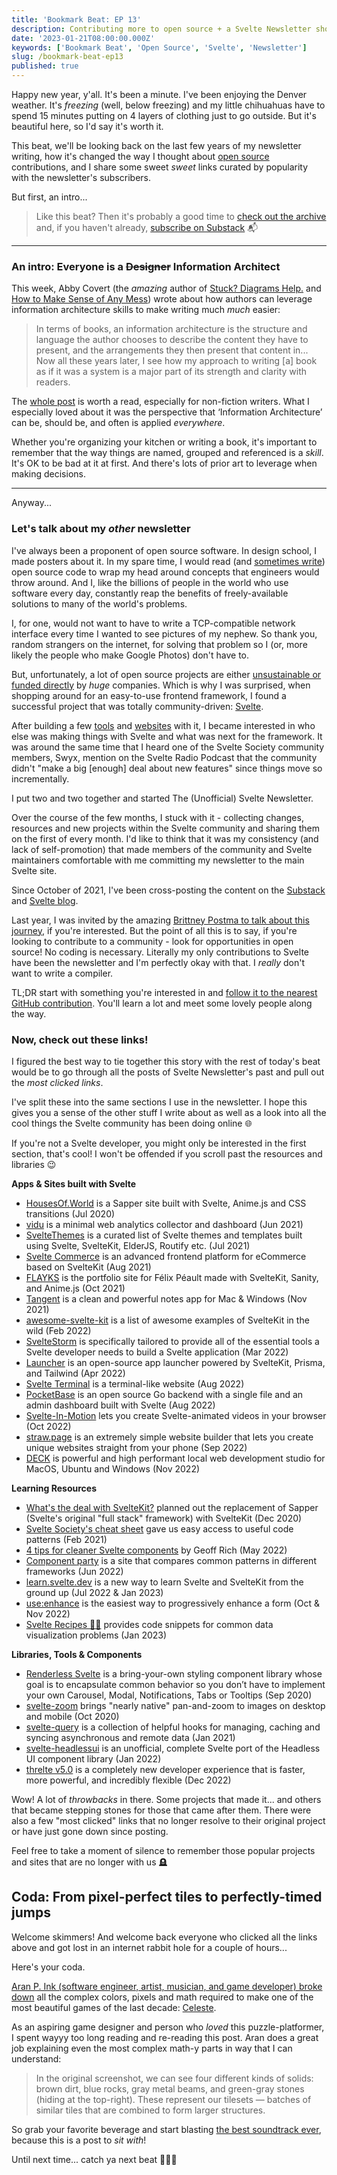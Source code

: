 ```yaml
---
title: 'Bookmark Beat: EP 13'
description: Contributing more to open source + a Svelte Newsletter showcase rewind ⏪
date: '2023-01-21T08:00:00.000Z'
keywords: ['Bookmark Beat', 'Open Source', 'Svelte', 'Newsletter']
slug: /bookmark-beat-ep13
published: true
---
```


Happy new year, y'all. It's been a minute. I've been enjoying the Denver weather. It's *freezing* (well, below freezing) and my little chihuahuas have to spend 15 minutes putting on 4 layers of clothing just to go outside. But it's beautiful here, so I'd say it's worth it.

This beat, we'll be looking back on the last few years of my newsletter writing, how it's changed the way I thought about [open source](https://en.wikipedia.org/wiki/Open_source) contributions, and I share some sweet *sweet* links curated by popularity with the newsletter's subscribers.

But first, an intro...

> Like this beat? Then it's probably a good time to [check out the archive](https://bookmarkbeat.substack.com/archive) and, if you haven't already, [subscribe on Substack](https://bookmarkbeat.substack.com/?showWelcome=true) 📬

---

### An intro: Everyone is a ~~Designer~~ Information Architect

This week, Abby Covert (the *amazing* author of [Stuck? Diagrams Help.](https://abbycovert.com/stuck/) and [How to Make Sense of Any Mess](https://www.howtomakesenseofanymess.com/)) wrote about how authors can leverage information architecture skills to make writing much *much* easier:

> In terms of books, an information architecture is the structure and language the author chooses to describe the content they have to present, and the arrangements they then present that content in... Now all these years later, I see how my approach to writing [a] book as if it was a system is a major part of its strength and clarity with readers.

The [whole post](https://abbycovert.com/writing/IA-for-authors/) is worth a read, especially for non-fiction writers. What I especially loved about it was the perspective that ‘Information Architecture’ can be, should be, and often is applied *everywhere*.

Whether you're organizing your kitchen or writing a book, it's important to remember that the way things are named, grouped and referenced is a *skill*. It's OK to be bad at it at first. And there's lots of prior art to leverage when making decisions.

---

Anyway...

### Let's talk about my *other* newsletter

I've always been a proponent of open source software. In design school, I made posters about it. In my spare time, I would read (and [sometimes write](https://github.com/DreaminDani)) open source code to wrap my head around concepts that engineers would throw around. And I, like the billions of people in the world who use software every day, constantly reap the benefits of freely-available solutions to many of the world's problems.

I, for one, would not want to have to write a TCP-compatible network interface every time I wanted to see pictures of my nephew. So thank you, random strangers on the internet, for solving that problem so I (or, more likely the people who make Google Photos) don't have to.

But, unfortunately, a lot of open source projects are either [unsustainable or funded directly](https://opensource.guide/getting-paid/) by *huge* companies. Which is why I was surprised, when shopping around for an easy-to-use frontend framework, I found a successful project that was totally community-driven: [Svelte](https://svelte.dev).

After building a few [tools](https://treasure.playaheadgames.com/) and [websites](https://playaheadgames.com/) with it, I became interested in who else was making things with Svelte and what was next for the framework. It was around the same time that I heard one of the Svelte Society community members, Swyx, mention on the Svelte Radio Podcast that the community didn't "make a big [enough] deal about new features" since things move so incrementally.

I put two and two together and started The (Unofficial) Svelte Newsletter.

Over the course of the few months, I stuck with it - collecting changes, resources and new projects within the Svelte community and sharing them on the first of every month. I'd like to think that it was my consistency (and lack of self-promotion) that made members of the community and Svelte maintainers comfortable with me committing my newsletter to the main Svelte site.

Since October of 2021, I've been cross-posting the content on the [Substack](https://svelte.substack.com/) and [Svelte blog](https://svelte.dev/blog).

Last year, I was invited by the amazing [Brittney Postma to talk about this journey](https://www.youtube.com/watch?v=aK0xXm3hPxk&list=PL8bMgX1kyZThkJ_Rk6AAFI4eY24g5XKwK), if you're interested. But the point of all this is to say, if you're looking to contribute to a community - look for opportunities in open source! No coding is necessary. Literally my only contributions to Svelte have been the newsletter and I'm perfectly okay with that. I *really* don't want to write a compiler.

TL;DR start with something you're interested in and [follow it to the nearest GitHub contribution](https://docs.github.com/en/get-started/exploring-projects-on-github/finding-ways-to-contribute-to-open-source-on-github). You'll learn a lot and meet some lovely people along the way.

### Now, check out these links!

I figured the best way to tie together this story with the rest of today's beat would be to go through all the posts of Svelte Newsletter's past and pull out the *most clicked links*.

I've split these into the same sections I use in the newsletter. I hope this gives you a sense of the other stuff I write about as well as a look into all the cool things the Svelte community has been doing online 🌐

If you're not a Svelte developer, you might only be interested in the first section, that's cool! I won't be offended if you scroll past the resources and libraries 😉

**Apps & Sites built with Svelte**
- [HousesOf.World](https://housesof.world/) is a Sapper site built with Svelte, Anime.js and CSS transitions (Jul 2020)
- [vidu](https://github.com/pa-nic/vidu) is a minimal web analytics collector and dashboard (Jun 2021)
- [SvelteThemes](https://sveltethemes.dev/) is a curated list of Svelte themes and templates built using Svelte, SvelteKit, ElderJS, Routify etc. (Jul 2021)
- [Svelte Commerce](https://github.com/itswadesh/svelte-commerce) is an advanced frontend platform for eCommerce based on SvelteKit (Aug 2021)
- [FLAYKS](https://flayks.com/) is the portfolio site for Félix Péault made with SvelteKit, Sanity, and Anime.js (Oct 2021)
- [Tangent](http://tangentnotes.com/) is a clean and powerful notes app for Mac & Windows (Nov 2021)
- [awesome-svelte-kit](https://github.com/janosh/awesome-svelte-kit) is a list of awesome examples of SvelteKit in the wild (Feb 2022)
- [SvelteStorm](https://github.com/open-source-labs/SvelteStorm) is specifically tailored to provide all of the essential tools a Svelte developer needs to build a Svelte application (Mar 2022)
- [Launcher](https://launcher.team/) is an open-source app launcher powered by SvelteKit, Prisma, and Tailwind (Apr 2022)
- [Svelte Terminal](https://github.com/Nico-Mayer/svelte-terminal) is a terminal-like website (Aug 2022)
- [PocketBase](https://github.com/pocketbase/pocketbase) is an open source Go backend with a single file and an admin dashboard built with Svelte (Aug 2022)
- [Svelte-In-Motion](https://github.com/novacbn/svelte-in-motion) lets you create Svelte-animated videos in your browser (Oct 2022)
- [straw.page](https://straw.page/) is an extremely simple website builder that lets you create unique websites straight from your phone (Sep 2022)
- [DECK](https://github.com/sfx101/deck) is powerful and high performant local web development studio for MacOS, Ubuntu and Windows (Nov 2022)

**Learning Resources**
- [What\'s the deal with SvelteKit?](https://svelte.dev/blog/whats-the-deal-with-sveltekit) planned out the replacement of Sapper (Svelte's original "full stack" framework) with SvelteKit (Dec 2020)
- [Svelte Society\'s cheat sheet](https://sveltesociety.dev/cheatsheet) gave us easy access to useful code patterns (Feb 2021)
- [4 tips for cleaner Svelte components](https://geoffrich.net/posts/clean-component-tips/) by Geoff Rich (May 2022)
- [Component party](https://component-party.dev/) is a site that compares common patterns in different frameworks (Jun 2022)
- [learn.svelte.dev](https://learn.svelte.dev/) is a new way to learn Svelte and SvelteKit from the ground up (Jul 2022 & Jan 2023)
- [use:enhance](https://kit.svelte.dev/docs/form-actions#progressive-enhancement-use-enhance) is the easiest way to progressively enhance a form (Oct & Nov 2022)
- [Svelte Recipes 🧑‍🍳](https://svelte.recipes/) provides code snippets for common data visualization problems (Jan 2023)

**Libraries, Tools & Components**
- [Renderless Svelte](https://github.com/stephane-vanraes/renderless-svelte) is a bring-your-own styling component library whose goal is to encapsulate common behavior so you don’t have to implement your own Carousel, Modal, Notifications, Tabs or Tooltips (Sep 2020)
- [svelte-zoom](https://github.com/vaheqelyan/svelte-zoom) brings "nearly native" pan-and-zoom to images on desktop and mobile (Oct 2020)
- [svelte-query](https://github.com/TanStack/svelte-query) is a collection of helpful hooks for managing, caching and syncing asynchronous and remote data (Jan 2021)
- [svelte-headlessui](https://github.com/rgossiaux/svelte-headlessui) is an unofficial, complete Svelte port of the Headless UI component library (Jan 2022)
- [threlte v5.0](https://www.reddit.com/r/sveltejs/comments/ywit18/threlte_v50_is_here_a_completely_new_developer/) is a completely new developer experience that is faster, more powerful, and incredibly flexible (Dec 2022)

Wow! A lot of *throwbacks* in there. Some projects that made it... and others that became stepping stones for those that came after them. There were also a few "most clicked" links that no longer resolve to their original project or have just gone down since posting.

Feel free to take a moment of silence to remember those popular projects and sites that are no longer with us 🪦

## Coda: From pixel-perfect tiles to perfectly-timed jumps

Welcome skimmers! And welcome back everyone who clicked all the links above and got lost in an internet rabbit hole for a couple of hours...

Here's your coda.

[Aran P. Ink (software engineer, artist, musician, and game developer) broke down](https://aran.ink/posts/celeste-tilesets) all the complex colors, pixels and math required to make one of the most beautiful games of the last decade: [Celeste](https://www.celestegame.com/).

As an aspiring game designer and person who *loved* this puzzle-platformer, I spent wayyy too long reading and re-reading this post. Aran does a great job explaining even the most complex math-y parts in way that I can understand:

> In the original screenshot, we can see four different kinds of solids: brown dirt, blue rocks, gray metal beams, and green-gray stones (hiding at the top-right). These represent our tilesets — batches of similar tiles that are combined to form larger structures. 

So grab your favorite beverage and start blasting [the best soundtrack ever](https://radicaldreamland.bandcamp.com/album/celeste-original-soundtrack), because this is a post to *sit with*!

Until next time... catch ya next beat 🥁😎🥁